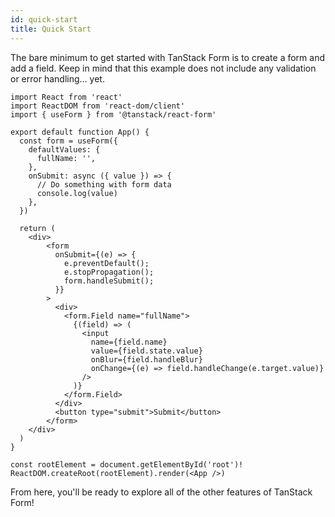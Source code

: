 ```yaml
---
id: quick-start
title: Quick Start
---
```


The bare minimum to get started with TanStack Form is to create a form and add a field. Keep in mind that this example does not include any validation or error handling... yet.

```tsx
import React from 'react'
import ReactDOM from 'react-dom/client'
import { useForm } from '@tanstack/react-form'

export default function App() {
  const form = useForm({
    defaultValues: {
      fullName: '',
    },
    onSubmit: async ({ value }) => {
      // Do something with form data
      console.log(value)
    },
  })

  return (
    <div>
        <form
          onSubmit={(e) => {
            e.preventDefault();
            e.stopPropagation();
            form.handleSubmit();
          }}
        >
          <div>
            <form.Field name="fullName">
              {(field) => (
                <input
                  name={field.name}
                  value={field.state.value}
                  onBlur={field.handleBlur}
                  onChange={(e) => field.handleChange(e.target.value)}
                />
              )}
            </form.Field>
          </div>
          <button type="submit">Submit</button>
        </form>
    </div>
  )
}

const rootElement = document.getElementById('root')!
ReactDOM.createRoot(rootElement).render(<App />)
```

From here, you'll be ready to explore all of the other features of TanStack Form!

